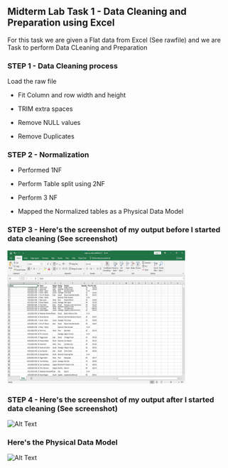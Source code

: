 ## Midterm Lab Task 1 - Data Cleaning and Preparation using Excel
For this task we are given a Flat data from Excel (See rawfile) and we are Task to perform Data CLeaning and Preparation

### STEP 1 - Data Cleaning process
Load the raw file

- Fit Column and row width and height

- TRIM extra spaces

- Remove NULL values

- Remove Duplicates

### STEP 2 - Normalization
- Performed 1NF

- Perform Table split using 2NF

- Perform 3 NF

- Mapped the Normalized tables as a Physical Data Model

### STEP 3 - Here's the screenshot of my output before I started data cleaning (See screenshot)
<img src="Images/rww.jpg" alt="Alt Text" width="400" height="300">


### STEP 4 - Here's the screenshot of my output after I started data cleaning (See screenshot)
<img src="images/one.JPG" alt="Alt Text" width="400" height="300">

### Here's the Physical Data Model
<img src="images/one.JPG" alt="Alt Text" width="400" height="300">

